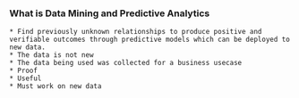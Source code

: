 ### **What is Data Mining and Predictive Analytics**
    * Find previously unknown relationships to produce positive and verifiable outcomes through predictive models which can be deployed to new data.
    * The data is not new
    * The data being used was collected for a business usecase
    * Proof
    * Useful
    * Must work on new data